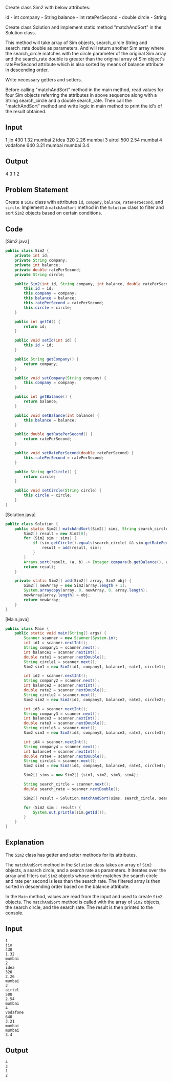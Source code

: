 Create class Sim2 with below attributes:

id - int
company - String
balance - int
ratePerSecond - double
circle - String

Create class Solution and implement static method "matchAndSort" in the Solution class.

This method will take array of Sim objects, search_circle String and search_rate double as parameters.
And will return another Sim array where the search_circle matches with the circle parameter of the original Sim array and 
the search_rate double is greater than the original array of Sim object's ratePerSecond attribute which is also sorted by 
means of balance attribute in descending order.

Write necessary getters and setters.

Before calling "matchAndSort" method in the main method, read values for four Sim objects referring the attributes in above 
sequence along with a String search_circle and a double search_rate. Then call the "matchAndSort" method and write logic in 
main method to print the id's of the result obtained.

Input
--------------------------
1
jio
430
1.32
mumbai
2
idea
320
2.26
mumbai
3
airtel
500
2.54
mumbai
4
vodafone
640
3.21
mumbai
mumbai
3.4

Output
--------------------------
4
3
1
2

## Problem Statement

Create a `Sim2` class with attributes `id`, `company`, `balance`, `ratePerSecond`, and `circle`. Implement a `matchAndSort` method in the `Solution` class to filter and sort `Sim2` objects based on certain conditions.

## Code

[Sim2.java]
```java
public class Sim2 {
    private int id;
    private String company;
    private int balance;
    private double ratePerSecond;
    private String circle;

    public Sim2(int id, String company, int balance, double ratePerSecond, String circle) {
        this.id = id;
        this.company = company;
        this.balance = balance;
        this.ratePerSecond = ratePerSecond;
        this.circle = circle;
    }

    public int getId() {
        return id;
    }

    public void setId(int id) {
        this.id = id;
    }

    public String getCompany() {
        return company;
    }

    public void setCompany(String company) {
        this.company = company;
    }

    public int getBalance() {
        return balance;
    }

    public void setBalance(int balance) {
        this.balance = balance;
    }

    public double getRatePerSecond() {
        return ratePerSecond;
    }

    public void setRatePerSecond(double ratePerSecond) {
        this.ratePerSecond = ratePerSecond;
    }

    public String getCircle() {
        return circle;
    }

    public void setCircle(String circle) {
        this.circle = circle;
    }
}
```

[Solution.java]
```java
public class Solution {
    public static Sim2[] matchAndSort(Sim2[] sims, String search_circle, double search_rate) {
        Sim2[] result = new Sim2[0];
        for (Sim2 sim : sims) {
            if (sim.getCircle().equals(search_circle) && sim.getRatePerSecond() < search_rate) {
                result = add(result, sim);
            }
        }
        Arrays.sort(result, (a, b) -> Integer.compare(b.getBalance(), a.getBalance()));
        return result;
    }

    private static Sim2[] add(Sim2[] array, Sim2 obj) {
        Sim2[] newArray = new Sim2[array.length + 1];
        System.arraycopy(array, 0, newArray, 0, array.length);
        newArray[array.length] = obj;
        return newArray;
    }
}
```

[Main.java]
```java
public class Main {
    public static void main(String[] args) {
        Scanner scanner = new Scanner(System.in);
        int id1 = scanner.nextInt();
        String company1 = scanner.next();
        int balance1 = scanner.nextInt();
        double rate1 = scanner.nextDouble();
        String circle1 = scanner.next();
        Sim2 sim1 = new Sim2(id1, company1, balance1, rate1, circle1);

        int id2 = scanner.nextInt();
        String company2 = scanner.next();
        int balance2 = scanner.nextInt();
        double rate2 = scanner.nextDouble();
        String circle2 = scanner.next();
        Sim2 sim2 = new Sim2(id2, company2, balance2, rate2, circle2);

        int id3 = scanner.nextInt();
        String company3 = scanner.next();
        int balance3 = scanner.nextInt();
        double rate3 = scanner.nextDouble();
        String circle3 = scanner.next();
        Sim2 sim3 = new Sim2(id3, company3, balance3, rate3, circle3);

        int id4 = scanner.nextInt();
        String company4 = scanner.next();
        int balance4 = scanner.nextInt();
        double rate4 = scanner.nextDouble();
        String circle4 = scanner.next();
        Sim2 sim4 = new Sim2(id4, company4, balance4, rate4, circle4);

        Sim2[] sims = new Sim2[] {sim1, sim2, sim3, sim4};

        String search_circle = scanner.next();
        double search_rate = scanner.nextDouble();

        Sim2[] result = Solution.matchAndSort(sims, search_circle, search_rate);

        for (Sim2 sim : result) {
            System.out.println(sim.getId());
        }
    }
}
```

## Explanation

The `Sim2` class has getter and setter methods for its attributes.

The `matchAndSort` method in the `Solution` class takes an array of `Sim2` objects, a search circle, and a search rate as parameters. It iterates over the array and filters out `Sim2` objects whose circle matches the search circle and rate per second is less than the search rate. The filtered array is then sorted in descending order based on the balance attribute.

In the `Main` method, values are read from the input and used to create `Sim2` objects. The `matchAndSort` method is called with the array of `Sim2` objects, the search circle, and the search rate. The result is then printed to the console.

## Input

```
1
jio
430
1.32
mumbai
2
idea
320
2.26
mumbai
3
airtel
500
2.54
mumbai
4
vodafone
640
3.21
mumbai
mumbai
3.4
```

## Output

```
4
3
1
2
```
